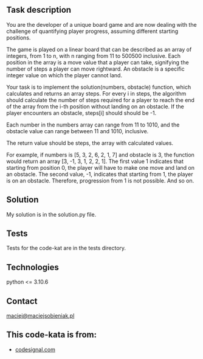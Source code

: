 ## Task description
You are the developer of a unique board game and are now dealing with the challenge of quantifying player progress, assuming different starting positions.

The game is played on a linear board that can be described as an array of integers, from 1 to n, with n ranging from 11 to 500500 inclusive. Each position in the array is a move value that a player can take, signifying the number of steps a player can move rightward. An obstacle is a specific integer value on which the player cannot land.

Your task is to implement the solution(numbers, obstacle) function, which calculates and returns an array steps. For every i in steps, the algorithm should calculate the number of steps required for a player to reach the end of the array from the i-th position without landing on an obstacle. If the player encounters an obstacle, steps[i] should should be -1.

Each number in the numbers array can range from 11 to 1010, and the obstacle value can range between 11 and 1010, inclusive.

The return value should be steps, the array with calculated values.

For example, if numbers is [5, 3, 2, 6, 2, 1, 7] and obstacle is 3, the function would return an array [3, -1, 3, 1, 2, 2, 1]. The first value 1 indicates that starting from position 0, the player will have to make one move and land on an obstacle. The second value, -1, indicates that starting from 1, the player is on an obstacle. Therefore, progression from 1 is not possible. And so on.

## Solution
My solution is in the solution.py file.

## Tests
Tests for the code-kat are in the tests directory.

## Technologies
python <= 3.10.6

## Contact
maciej@maciejsobieniak.pl

## This code-kata is from:
* [codesignal.com](https://codesignal.com) 
